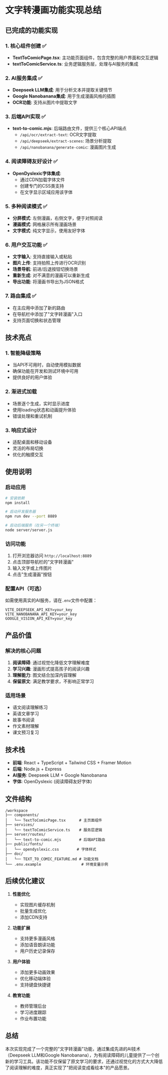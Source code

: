 # 文字转漫画功能实现总结

## 已完成的功能实现

### 1. 核心组件创建 ✅
- **TextToComicPage.tsx**: 主功能页面组件，包含完整的用户界面和交互逻辑
- **textToComicService.ts**: 业务逻辑服务层，处理与AI服务的集成

### 2. AI服务集成 ✅
- **Deepseek LLM集成**: 用于分析文本并提取关键情节
- **Google Nanobanana集成**: 用于生成漫画风格的插图
- **OCR功能**: 支持从图片中提取文字

### 3. 后端API实现 ✅
- **text-to-comic.mjs**: 后端路由文件，提供三个核心API端点
  - `/api/ocr/extract-text`: OCR文字提取
  - `/api/deepseek/extract-scenes`: 场景分析提取
  - `/api/nanobanana/generate-comic`: 漫画图片生成

### 4. 阅读障碍友好设计 ✅
- **OpenDyslexic字体集成**: 
  - 通过CDN加载字体文件
  - 创建专门的CSS类支持
  - 在文字显示区域应用该字体

### 5. 多种阅读模式 ✅
- **分屏模式**: 左侧漫画，右侧文字，便于对照阅读
- **漫画模式**: 网格展示所有漫画场景
- **文字模式**: 纯文字显示，使用友好字体

### 6. 用户交互功能 ✅
- **文字输入**: 支持直接输入或粘贴
- **图片上传**: 支持拍照上传进行OCR识别
- **场景导航**: 前进/后退按钮切换场景
- **重新生成**: 对不满意的漫画可以重新生成
- **导出功能**: 将漫画书导出为JSON格式

### 7. 路由集成 ✅
- 在主应用中添加了新的路由
- 在导航栏中添加了"文字转漫画"入口
- 支持页面切换和状态管理

## 技术亮点

### 1. 智能降级策略
- 当API不可用时，自动使用模拟数据
- 确保功能在开发和测试环境中可用
- 提供良好的用户体验

### 2. 渐进式加载
- 场景逐个生成，实时显示进度
- 使用loading状态和动画提升体验
- 错误处理和重试机制

### 3. 响应式设计
- 适配桌面和移动设备
- 灵活的布局切换
- 优化的触摸交互

## 使用说明

### 启动应用
```bash
# 安装依赖
npm install

# 启动开发服务器
npm run dev --port 8889

# 启动后端服务（在另一个终端）
node server/server.js
```

### 访问功能
1. 打开浏览器访问 `http://localhost:8889`
2. 点击顶部导航栏的"文字转漫画"
3. 输入文字或上传图片
4. 点击"生成漫画"按钮

### 配置API（可选）
如需使用真实的AI服务，请在`.env`文件中配置：
```env
VITE_DEEPSEEK_API_KEY=your_key
VITE_NANOBANANA_API_KEY=your_key
GOOGLE_VISION_API_KEY=your_key
```

## 产品价值

### 解决的核心问题
1. **阅读障碍**: 通过视觉化降低文字理解难度
2. **学习兴趣**: 漫画形式提高孩子的阅读兴趣
3. **理解能力**: 图文结合加深内容理解
4. **保留原文**: 满足教学要求，不影响正常学习

### 适用场景
- 语文阅读理解练习
- 英语文章学习
- 故事书阅读
- 作文素材理解
- 课文预习复习

## 技术栈
- **前端**: React + TypeScript + Tailwind CSS + Framer Motion
- **后端**: Node.js + Express
- **AI服务**: Deepseek LLM + Google Nanobanana
- **字体**: OpenDyslexic (阅读障碍友好字体)

## 文件结构
```
/workspace
├── components/
│   └── TextToComicPage.tsx      # 主页面组件
├── services/
│   └── textToComicService.ts    # 服务层逻辑
├── server/routes/
│   └── text-to-comic.mjs        # 后端API路由
├── public/fonts/
│   └── opendyslexic.css        # 字体样式
├── doc/
│   └── TEXT_TO_COMIC_FEATURE.md # 功能文档
└── .env.example                  # 环境变量示例
```

## 后续优化建议

1. **性能优化**
   - 实现图片缓存机制
   - 批量生成优化
   - 添加CDN支持

2. **功能扩展**
   - 支持更多漫画风格
   - 添加语音朗读功能
   - 用户历史记录保存

3. **用户体验**
   - 添加更多动画效果
   - 优化移动端体验
   - 支持键盘快捷键

4. **教育功能**
   - 教师管理后台
   - 学习进度跟踪
   - 作业布置功能

## 总结

本次实现完成了一个完整的"文字转漫画"功能，通过集成先进的AI技术（Deepseek LLM和Google Nanobanana），为有阅读障碍的儿童提供了一个创新的学习工具。该功能不仅保留了原文学习的要求，还通过视觉化的方式大大降低了阅读理解的难度，真正实现了"把阅读变成看绘本"的产品愿景。
